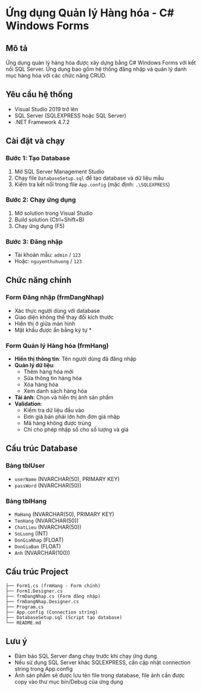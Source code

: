 # Ứng dụng Quản lý Hàng hóa - C# Windows Forms

## Mô tả

Ứng dụng quản lý hàng hóa được xây dựng bằng C# Windows Forms với kết nối SQL Server. Ứng dụng bao gồm hệ thống đăng nhập và quản lý danh mục hàng hóa với các chức năng CRUD.

## Yêu cầu hệ thống

- Visual Studio 2019 trở lên
- SQL Server (SQLEXPRESS hoặc SQL Server)
- .NET Framework 4.7.2

## Cài đặt và chạy

### Bước 1: Tạo Database

1. Mở SQL Server Management Studio
2. Chạy file `DatabaseSetup.sql` để tạo database và dữ liệu mẫu
3. Kiểm tra kết nối trong file `App.config` (mặc định: `.\SQLEXPRESS`)

### Bước 2: Chạy ứng dụng

1. Mở solution trong Visual Studio
2. Build solution (Ctrl+Shift+B)
3. Chạy ứng dụng (F5)

### Bước 3: Đăng nhập

- Tài khoản mẫu: `admin` / `123`
- Hoặc: `nguyenthuhuong` / `123`

## Chức năng chính

### Form Đăng nhập (frmDangNhap)

- Xác thực người dùng với database
- Giao diện không thể thay đổi kích thước
- Hiển thị ở giữa màn hình
- Mật khẩu được ẩn bằng ký tự \*

### Form Quản lý Hàng hóa (frmHang)

- **Hiển thị thông tin**: Tên người dùng đã đăng nhập
- **Quản lý dữ liệu**:
  - Thêm hàng hóa mới
  - Sửa thông tin hàng hóa
  - Xóa hàng hóa
  - Xem danh sách hàng hóa
- **Tải ảnh**: Chọn và hiển thị ảnh sản phẩm
- **Validation**:
  - Kiểm tra dữ liệu đầu vào
  - Đơn giá bán phải lớn hơn đơn giá nhập
  - Mã hàng không được trùng
  - Chỉ cho phép nhập số cho số lượng và giá

## Cấu trúc Database

### Bảng tblUser

- `userName` (NVARCHAR(50), PRIMARY KEY)
- `passWord` (NVARCHAR(50))

### Bảng tblHang

- `MaHang` (NVARCHAR(50), PRIMARY KEY)
- `TenHang` (NVARCHAR(50))
- `ChatLieu` (NVARCHAR(50))
- `SoLuong` (INT)
- `DonGiaNhap` (FLOAT)
- `DonGiaBan` (FLOAT)
- `Anh` (NVARCHAR(100))

## Cấu trúc Project

```
├── Form1.cs (frmHang - Form chính)
├── Form1.Designer.cs
├── frmDangNhap.cs (Form đăng nhập)
├── frmDangNhap.Designer.cs
├── Program.cs
├── App.config (Connection string)
├── DatabaseSetup.sql (Script tạo database)
└── README.md
```

## Lưu ý

- Đảm bảo SQL Server đang chạy trước khi chạy ứng dụng
- Nếu sử dụng SQL Server khác SQLEXPRESS, cần cập nhật connection string trong App.config
- Ảnh sản phẩm sẽ được lưu tên file trong database, file ảnh cần được copy vào thư mục bin/Debug của ứng dụng
